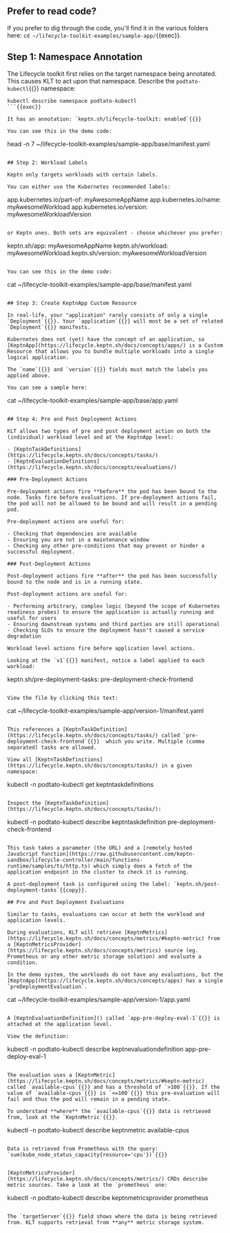 ## Prefer to read code?
If you prefer to dig through the code, you'll find it in the various folders here: `cd ~/lifecycle-toolkit-examples/sample-app/`{{exec}}.

## Step 1: Namespace Annotation

The Lifecycle toolkit first relies on the target namespace being annotated. This causes KLT to act upon that namespace. Describe the `podtato-kubectl`{{}} namespace:

```
kubectl describe namespace podtato-kubectl
```{{exec}}

It has an annotation: `keptn.sh/lifecycle-toolkit: enabled`{{}}

You can see this in the demo code:

```
head -n 7 ~/lifecycle-toolkit-examples/sample-app/base/manifest.yaml
```{{exec}}

## Step 2: Workload Labels

Keptn only targets workloads with certain labels.

You can either use the Kubernetes recommended labels:

```
app.kubernetes.io/part-of: myAwesomeAppName
app.kubernetes.io/name: myAwesomeWorkload
app.kubernetes.io/version: myAwesomeWorkloadVersion
```

or Keptn ones. Both sets are equivalent - choose whichever you prefer:

```
keptn.sh/app: myAwesomeAppName
keptn.sh/workload: myAwesomeWorkload
keptn.sh/version: myAwesomeWorkloadVersion
```

You can see this in the demo code:

```
cat ~/lifecycle-toolkit-examples/sample-app/base/manifest.yaml
```{{exec}}

## Step 3: Create KeptnApp Custom Resource

In real-life, your "application" rarely consists of only a single `Deployment`{{}}. Your `application`{{}} will most be a set of related `Deployment`{{}} manifests.

Kubernetes does not (yet) have the concept of an application, so [KeptnApp](https://lifecycle.keptn.sh/docs/concepts/apps/) is a Custom Resource that allows you to bundle multiple workloads into a single logical application.

The `name`{{}} and `version`{{}} fields must match the labels you applied above.

You can see a sample here:

```
cat ~/lifecycle-toolkit-examples/sample-app/base/app.yaml
```{{exec}}

## Step 4: Pre and Post Deployment Actions

KLT allows two types of pre and post deployment action on both the (individual) workload level and at the KeptnApp level:

- [KeptnTaskDefinitions](https://lifecycle.keptn.sh/docs/concepts/tasks/)
- [KeptnEvaluationDefinitions](https://lifecycle.keptn.sh/docs/concepts/evaluations/)

### Pre-Deployment Actions

Pre-deployment actions fire **before** the pod has been bound to the node. Tasks fire before evaluations. If pre-deployment actions fail, the pod will not be allowed to be bound and will result in a pending pod.

Pre-deployment actions are useful for:

- Checking that dependencies are available
- Ensuring you are not in a maintenance window
- Checking any other pre-conditions that may prevent or hinder a successful deployment.

### Post-Deployment Actions

Post-deployment actions fire **after** the pod has been successfully bound to the node and is in a running state.

Post-deployment actions are useful for:

- Performing arbitrary, complex logic (beyond the scope of Kubernetes readiness probes) to ensure the application is actually running and useful for users
- Ensuring downstream systems and third parties are still operational
- Checking SLOs to ensure the deployment hasn't caused a service degradation 

Workload level actions fire before application level actions.

Looking at the `v1`{{}} manifest, notice a label applied to each workload:

```
keptn.sh/pre-deployment-tasks: pre-deployment-check-frontend
```{{copy}}

View the file by clicking this text:

```
cat ~/lifecycle-toolkit-examples/sample-app/version-1/manifest.yaml
```{{exec}}

This references a [KeptnTaskDefinition](https://lifecycle.keptn.sh/docs/concepts/tasks/) called `pre-deployment-check-frontend`{{}}  which you write. Multiple (comma separated) tasks are allowed.

View all [KeptnTaskDefinitions](https://lifecycle.keptn.sh/docs/concepts/tasks/) in a given namespace:

```
kubectl -n podtato-kubectl get keptntaskdefinitions
```{{exec}}

Inspect the [KeptnTaskDefinition](https://lifecycle.keptn.sh/docs/concepts/tasks/):

```
kubectl -n podtato-kubectl describe keptntaskdefinition pre-deployment-check-frontend
```{{exec}}

This task takes a parameter (the URL) and a [remotely hosted JavaScript function](https://raw.githubusercontent.com/keptn-sandbox/lifecycle-controller/main/functions-runtime/samples/ts/http.ts) which simply does a fetch of the application endpoint in the cluster to check it is running.

A post-deployment task is configured using the label: `keptn.sh/post-deployment-tasks`{{copy}}.

## Pre and Post Deployment Evaluations

Similar to tasks, evaluations can occur at both the workload and application levels. 

During evaluations, KLT will retrieve [KeptnMetrics](https://lifecycle.keptn.sh/docs/concepts/metrics/#keptn-metric) from a [KeptnMetricsProvider](https://lifecycle.keptn.sh/docs/concepts/metrics) source (eg. Prometheus or any other metric storage solution) and evaluate a condition.

In the demo system, the workloads do not have any evaluations, but the [KeptnApp](https://lifecycle.keptn.sh/docs/concepts/apps) has a single `preDeploymentEvaluation`.

```
cat ~/lifecycle-toolkit-examples/sample-app/version-1/app.yaml 
```{{exec}}

A [KeptnEvaluationDefinition]() called `app-pre-deploy-eval-1`{{}} is attached at the application level.

View the definition:

```
kubectl -n podtato-kubectl describe keptnevaluationdefinition app-pre-deploy-eval-1
```{{exec}}

The evaluation uses a [KeptnMetric](https://lifecycle.keptn.sh/docs/concepts/metrics/#keptn-metric) called `available-cpus`{{}} and has a threshold of `>100`{{}}. If the value of `available-cpus`{{}} is `<=100`{{}} this pre-evaluation will fail and thus the pod will remain in a pending state.

To understand **where** the `available-cpus`{{}} data is retrieved from, look at the `KeptnMetric`{{}}.

```
kubectl -n podtato-kubectl describe keptnmetric available-cpus
```{{exec}}

Data is retrieved from Prometheus with the query: `sum(kube_node_status_capacity{resource='cpu'})`{{}}


[KeptnMetricsProvider](https://lifecycle.keptn.sh/docs/concepts/metrics/) CRDs describe metric sources. Take a look at the `prometheus` one:

```
kubectl -n podtato-kubectl describe keptnmetricsprovider prometheus
```{{exec}}

The `targetServer`{{}} field shows where the data is being retrieved from. KLT supports retrieval from **any** metric storage system.